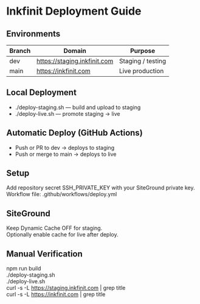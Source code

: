 # Inkfinit Deployment Guide

## Environments
Branch | Domain | Purpose
-------|---------|---------
dev | https://staging.inkfinit.com | Staging / testing
main | https://inkfinit.com | Live production

## Local Deployment
- ./deploy-staging.sh — build and upload to staging  
- ./deploy-live.sh — promote staging → live

## Automatic Deploy (GitHub Actions)
- Push or PR to dev → deploys to staging  
- Push or merge to main → deploys to live

## Setup
Add repository secret SSH_PRIVATE_KEY with your SiteGround private key.  
Workflow file: .github/workflows/deploy.yml

## SiteGround
Keep Dynamic Cache OFF for staging.  
Optionally enable cache for live after deploy.

## Manual Verification
npm run build  
./deploy-staging.sh  
./deploy-live.sh  
curl -s -L https://staging.inkfinit.com | grep title  
curl -s -L https://inkfinit.com | grep title  
